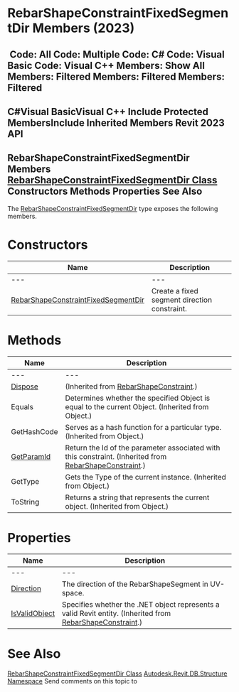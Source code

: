# RebarShapeConstraintFixedSegmentDir Members (2023)

﻿
 Code: All Code: Multiple Code: C# Code: Visual Basic Code: Visual C++  Members: Show All Members: Filtered Members: Filtered Members: Filtered   
---  
C#Visual BasicVisual C++
Include Protected MembersInclude Inherited Members
Revit 2023 API  
---  
RebarShapeConstraintFixedSegmentDir Members  
[RebarShapeConstraintFixedSegmentDir Class](41bfa44f-51b9-9dce-fd17-7d1fa372f2d1.md "RebarShapeConstraintFixedSegmentDir Class") Constructors Methods Properties See Also  
---  
The [RebarShapeConstraintFixedSegmentDir](41bfa44f-51b9-9dce-fd17-7d1fa372f2d1.md "RebarShapeConstraintFixedSegmentDir Class") type exposes the following members.
# Constructors
| Name | Description |
| --- | --- |
| --- | --- | --- |
| [RebarShapeConstraintFixedSegmentDir](e4df5069-042d-ba89-3c92-9abf7a5278a6.md "RebarShapeConstraintFixedSegmentDir Constructor") | Create a fixed segment direction constraint. |

# Methods
| Name | Description |
| --- | --- |
| --- | --- | --- |
| [Dispose](80be3c21-c088-51c7-7d4a-8df7a2554062.md "Dispose Method") | (Inherited from [RebarShapeConstraint](21c642f3-7aae-759b-4aac-ff4e2dd77d57.md "RebarShapeConstraint Class").) |
| Equals | Determines whether the specified Object is equal to the current Object. (Inherited from Object.) |
| GetHashCode | Serves as a hash function for a particular type.  (Inherited from Object.) |
| [GetParamId](bfb42a51-8d55-41f3-aea9-21f60b228923.md "GetParamId Method") | Return the Id of the parameter associated with this constraint.  (Inherited from [RebarShapeConstraint](21c642f3-7aae-759b-4aac-ff4e2dd77d57.md "RebarShapeConstraint Class").) |
| GetType | Gets the Type of the current instance. (Inherited from Object.) |
| ToString | Returns a string that represents the current object. (Inherited from Object.) |

# Properties
| Name | Description |
| --- | --- |
| --- | --- | --- |
| [Direction](ce27fbed-ec51-1fd1-5b32-8646cfce30c4.md "Direction Property") | The direction of the RebarShapeSegment in UV-space. |
| [IsValidObject](11bccb40-f634-003a-439b-88308d41d04f.md "IsValidObject Property") | Specifies whether the .NET object represents a valid Revit entity.  (Inherited from [RebarShapeConstraint](21c642f3-7aae-759b-4aac-ff4e2dd77d57.md "RebarShapeConstraint Class").) |

# See Also
[RebarShapeConstraintFixedSegmentDir Class](41bfa44f-51b9-9dce-fd17-7d1fa372f2d1.md "RebarShapeConstraintFixedSegmentDir Class")
[Autodesk.Revit.DB.Structure Namespace](d586b341-f687-9d90-e96d-255806b7d4fc.md "Autodesk.Revit.DB.Structure Namespace")
Send comments on this topic to 